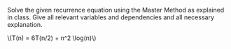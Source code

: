 Solve the given recurrence equation using the Master Method as explained in class. Give all relevant
variables and dependencies and all necessary explanation.

\\(T(n) = 6T(n/2) + n^2 \log(n)\\)